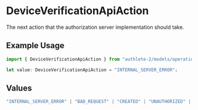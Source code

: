 # DeviceVerificationApiAction

The next action that the authorization server implementation should take.

## Example Usage

```typescript
import { DeviceVerificationApiAction } from "authlete-2/models/operations";

let value: DeviceVerificationApiAction = "INTERNAL_SERVER_ERROR";
```

## Values

```typescript
"INTERNAL_SERVER_ERROR" | "BAD_REQUEST" | "CREATED" | "UNAUTHORIZED" | "FORBIDDEN" | "JSON" | "JWT" | "OK"
```